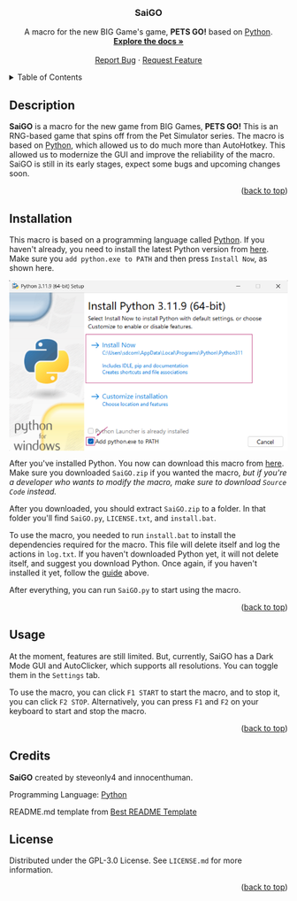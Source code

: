 <!-- Improved compatibility of back to top link: See: https://github.com/othneildrew/Best-README-Template/pull/73 -->
<a id="readme-top"></a>
<!--
*** Thanks for checking out the Best-README-Template. If you have a suggestion
*** that would make this better, please fork the repo and create a pull request
*** or simply open an issue with the tag "enhancement".
*** Don't forget to give the project a star!
*** Thanks again! Now go create something AMAZING! :D
-->



<!-- PROJECT SHIELDS -->
<!--
*** I'm using markdown "reference style" links for readability.
*** Reference links are enclosed in brackets [ ] instead of parentheses ( ).
*** See the bottom of this document for the declaration of the reference variables
*** for contributors-url, forks-url, etc. This is an optional, concise syntax you may use.
*** https://www.markdownguide.org/basic-syntax/#reference-style-links
-->

<!-- PROJECT LOGO -->
<br />
<div align="center">
  <!-- <a href="https://github.com/steveonly2/SaiGO">
    <img src="images/logo.png" alt="Logo" width="80" height="80">
  </a> -->

  <h3 align="center">SaiGO</h3>

  <p align="center">
    A macro for the new BIG Game's game, <b>PETS GO!</b> based on <a href="https://www.python.org/">Python</a>.
    <br />
    <a href="https://github.com/steveonly2/SaiGO"><strong>Explore the docs »</strong></a>
    <br />
    <br />
    <a href="https://github.com/steveonly2/SaiGO/issues/new?labels=bug&template=bug-report---.md">Report Bug</a>
    ·
    <a href="https://github.com/steveonly2/SaiGO/issues/new?labels=enhancement&template=feature-request---.md">Request Feature</a>
  </p>
</div>



<!-- TABLE OF CONTENTS -->
<details>
  <summary>Table of Contents</summary>
  <ol>
    <li><a href="#description">Description</li>
    <li><a href="#installation">Installation</a></li>
    <li><a href="#usage">Usage</a></li>
    <li><a href="#credits">Credits</a></li>
    <li><a href="#license">License</a></li>
  </ol>
</details>

<!-- Description -->
## Description

<b>SaiGO</b> is a macro for the new game from BIG Games, <b>PETS GO!</b> This is an RNG-based game that spins off from the Pet Simulator series. The macro is based on <a href="https://www.python.org/">Python</a>, which allowed us to do much more than AutoHotkey. This allowed us to modernize the GUI and improve the reliability of the macro. SaiGO is still in its early stages, expect some bugs and upcoming changes soon.

<p align="right">(<a href="#readme-top">back to top</a>)</p>

<!-- INSTALLATION -->
## Installation

This macro is based on a programming language called <a href="https://www.python.org/">Python</a>. If you haven't already, you need to install the latest Python version from <a href="https://www.python.org/downloads/">here</a>. Make sure you `add python.exe to PATH` and then press `Install Now`, as shown here.<br>

<img src="images/tutorial1.png" alt="tutorial1" align=center><br>

After you've installed Python. You now can download this macro from <a href="https://github.com/steveonly2/SaiGO/releases">here</a>. Make sure you downloaded `SaiGO.zip` if you wanted the macro, _but if you're a developer who wants to modify the macro, make sure to download `Source Code` instead._

After you downloaded, you should extract `SaiGO.zip` to a folder. In that folder you'll find `SaiGO.py`, `LICENSE.txt`, and `install.bat`.

To use the macro, you needed to run `install.bat` to install the dependencies required for the macro. This file will delete itself and log the actions in `log.txt`. If you haven't downloaded Python yet, it will not delete itself, and suggest you download Python. Once again, if you haven't installed it yet, follow the <a href="#installation">guide</a> above.

After everything, you can run `SaiGO.py` to start using the macro.

<p align="right">(<a href="#readme-top">back to top</a>)</p>



<!-- USAGE EXAMPLES -->
## Usage

At the moment, features are still limited. But, currently, SaiGO has a Dark Mode GUI and AutoClicker, which supports all resolutions. You can toggle them in the `Settings` tab.

To use the macro, you can click `F1 START` to start the macro, and to stop it, you can click `F2 STOP`. Alternatively, you can press `F1` and `F2` on your keyboard to start and stop the macro.

<p align="right">(<a href="#readme-top">back to top</a>)</p>

<!-- Credits -->
## Credits

<b>SaiGO</b> created by steveonly4 and innocenthuman.

Programming Language: <a href="https://www.python.org/">Python</a>

README.md template from <a href="https://github.com/othneildrew/Best-README-Template/tree/main">Best README Template</a>

<!-- LICENSE -->
## License

Distributed under the GPL-3.0 License. See `LICENSE.md` for more information.

<p align="right">(<a href="#readme-top">back to top</a>)</p>
